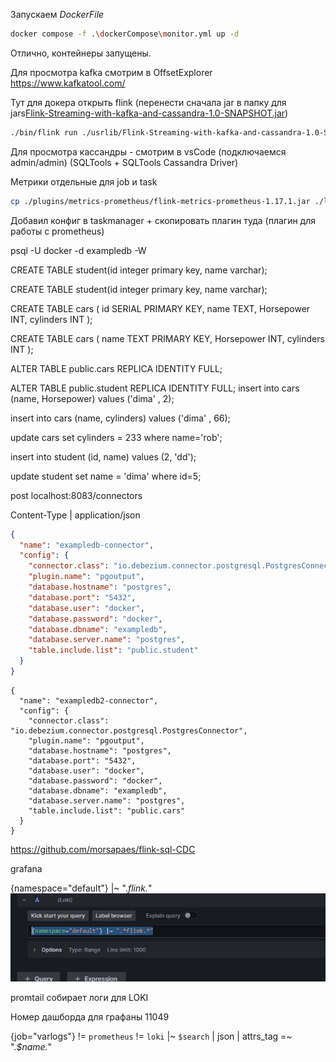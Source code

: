 Запускаем $DockerFile$
```bash
docker compose -f .\dockerCompose\monitor.yml up -d   
```
Отлично, контейнеры запущены.

Для просмотра kafka смотрим в OffsetExplorer  
https://www.kafkatool.com/

Тут для докера открыть flink (перенести сначала jar в папку для jars[Flink-Streaming-with-kafka-and-cassandra-1.0-SNAPSHOT.jar](dockerCompose%2Fjars%2FFlink-Streaming-with-kafka-and-cassandra-1.0-SNAPSHOT.jar))
```bash
./bin/flink run ./usrlib/Flink-Streaming-with-kafka-and-cassandra-1.0-SNAPSHOT.jar  
```

Для просмотра кассандры - смотрим в vsCode (подключаемся admin/admin)
(SQLTools + SQLTools Cassandra Driver)

Метрики отдельные для job и task
```bash
cp ./plugins/metrics-prometheus/flink-metrics-prometheus-1.17.1.jar ./lib
```

Добавил конфиг в taskmanager + скопировать плагин туда (плагин для работы с prometheus)

psql -U docker -d exampledb -W

CREATE TABLE student(id integer primary key, name varchar);

CREATE TABLE student(id integer primary key, name varchar);

CREATE TABLE cars (
id SERIAL PRIMARY KEY,
name TEXT,
Horsepower INT,
cylinders INT
);

CREATE TABLE cars (
name TEXT PRIMARY KEY,
Horsepower INT,
cylinders INT
);

ALTER TABLE public.cars REPLICA IDENTITY FULL;

ALTER TABLE public.student REPLICA IDENTITY FULL;
insert into cars (name, Horsepower) values ('dima' , 2);

insert into cars (name, cylinders) values ('dima' , 66);

update cars set cylinders = 233 where name='rob';

insert into student (id, name) values (2, 'dd');

update student set name = 'dima' where id=5;

post localhost:8083/connectors

Content-Type | application/json

```json
{
  "name": "exampledb-connector",
  "config": {
    "connector.class": "io.debezium.connector.postgresql.PostgresConnector",
    "plugin.name": "pgoutput",
    "database.hostname": "postgres",
    "database.port": "5432",
    "database.user": "docker",
    "database.password": "docker",
    "database.dbname": "exampledb",
    "database.server.name": "postgres",
    "table.include.list": "public.student"
  }
}
```


```asciidoc
{
  "name": "exampledb2-connector",
  "config": {
    "connector.class": "io.debezium.connector.postgresql.PostgresConnector",
    "plugin.name": "pgoutput",
    "database.hostname": "postgres",
    "database.port": "5432",
    "database.user": "docker",
    "database.password": "docker",
    "database.dbname": "exampledb",
    "database.server.name": "postgres",
    "table.include.list": "public.cars"
  }
}
```


https://github.com/morsapaes/flink-sql-CDC

grafana

{namespace="default"} |~ ".*flink.*"
![img.png](img.png)

promtail собирает логи для LOKI

Номер дашборда для графаны
11049

{job="varlogs"} != `prometheus` != `loki` |~ `$search` | json | attrs_tag =~ ".*$name.*"
